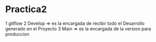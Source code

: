 # Practica2
1 gitflow
2 Develop => es la encargada de recibir todo el Desarrollo generado en el Proyecto
3 Main => es la encargada de la version para produccion